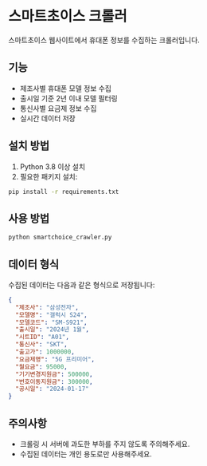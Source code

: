 # 스마트초이스 크롤러

스마트초이스 웹사이트에서 휴대폰 정보를 수집하는 크롤러입니다.

## 기능

- 제조사별 휴대폰 모델 정보 수집
- 출시일 기준 2년 이내 모델 필터링
- 통신사별 요금제 정보 수집
- 실시간 데이터 저장

## 설치 방법

1. Python 3.8 이상 설치
2. 필요한 패키지 설치:
```bash
pip install -r requirements.txt
```

## 사용 방법

```bash
python smartchoice_crawler.py
```

## 데이터 형식

수집된 데이터는 다음과 같은 형식으로 저장됩니다:
```json
{
  "제조사": "삼성전자",
  "모델명": "갤럭시 S24",
  "모델코드": "SM-S921",
  "출시일": "2024년 1월",
  "시트ID": "A01",
  "통신사": "SKT",
  "출고가": 1000000,
  "요금제명": "5G 프리미어",
  "월요금": 95000,
  "기기변경지원금": 500000,
  "번호이동지원금": 300000,
  "공시일": "2024-01-17"
}
```

## 주의사항

- 크롤링 시 서버에 과도한 부하를 주지 않도록 주의해주세요.
- 수집된 데이터는 개인 용도로만 사용해주세요.